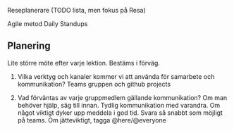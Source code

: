 Reseplanerare (TODO lista, men fokus på Resa)

Agile metod
Daily Standups

## Planering

Lite större möte efter varje lektion. Bestäms i förväg.

1. Vilka verktyg och kanaler kommer vi att använda för samarbete och kommunikation?
   Teams gruppen och github projects

2. Vad förväntas av varje gruppmedlem gällande kommunikation?
   Om man behöver hjälp, säg till innan.
   Tydlig kommunikation med varandra. Om något viktigt dyker upp meddela i god tid.
   Svara så snabbt som möjligt på teams. Om jätteviktigt, tagga @here/@everyone
